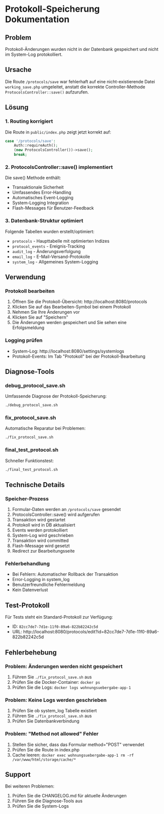 # Protokoll-Speicherung Dokumentation

## Problem
Protokoll-Änderungen wurden nicht in der Datenbank gespeichert und nicht im System-Log protokolliert.

## Ursache
Die Route `/protocols/save` war fehlerhaft auf eine nicht-existierende Datei `working_save.php` umgeleitet, anstatt die korrekte Controller-Methode `ProtocolsController::save()` aufzurufen.

## Lösung

### 1. Routing korrigiert
Die Route in `public/index.php` zeigt jetzt korrekt auf:
```php
case '/protocols/save':
    Auth::requireAuth();
    (new ProtocolsController())->save();
    break;
```

### 2. ProtocolsController::save() implementiert
Die save() Methode enthält:
- Transaktionale Sicherheit
- Umfassendes Error-Handling
- Automatisches Event-Logging
- System-Logging Integration
- Flash-Messages für Benutzer-Feedback

### 3. Datenbank-Struktur optimiert
Folgende Tabellen wurden erstellt/optimiert:
- `protocols` - Haupttabelle mit optimierten Indizes
- `protocol_events` - Ereignis-Tracking
- `audit_log` - Änderungsverfolgung
- `email_log` - E-Mail-Versand-Protokolle
- `system_log` - Allgemeines System-Logging

## Verwendung

### Protokoll bearbeiten
1. Öffnen Sie die Protokoll-Übersicht: http://localhost:8080/protocols
2. Klicken Sie auf das Bearbeiten-Symbol bei einem Protokoll
3. Nehmen Sie Ihre Änderungen vor
4. Klicken Sie auf "Speichern"
5. Die Änderungen werden gespeichert und Sie sehen eine Erfolgsmeldung

### Logging prüfen
- System-Log: http://localhost:8080/settings/systemlogs
- Protokoll-Events: Im Tab "Protokoll" bei der Protokoll-Bearbeitung

## Diagnose-Tools

### debug_protocol_save.sh
Umfassende Diagnose der Protokoll-Speicherung:
```bash
./debug_protocol_save.sh
```

### fix_protocol_save.sh
Automatische Reparatur bei Problemen:
```bash
./fix_protocol_save.sh
```

### final_test_protocol.sh
Schneller Funktionstest:
```bash
./final_test_protocol.sh
```

## Technische Details

### Speicher-Prozess
1. Formular-Daten werden an `/protocols/save` gesendet
2. ProtocolsController::save() wird aufgerufen
3. Transaktion wird gestartet
4. Protokoll wird in DB aktualisiert
5. Events werden protokolliert
6. System-Log wird geschrieben
7. Transaktion wird committed
8. Flash-Message wird gesetzt
9. Redirect zur Bearbeitungsseite

### Fehlerbehandlung
- Bei Fehlern: Automatischer Rollback der Transaktion
- Error-Logging in system_log
- Benutzerfreundliche Fehlermeldung
- Kein Datenverlust

## Test-Protokoll
Für Tests steht ein Standard-Protokoll zur Verfügung:
- ID: `82cc7de7-7d1e-11f0-89a6-822b82242c5d`
- URL: http://localhost:8080/protocols/edit?id=82cc7de7-7d1e-11f0-89a6-822b82242c5d

## Fehlerbehebung

### Problem: Änderungen werden nicht gespeichert
1. Führen Sie `./fix_protocol_save.sh` aus
2. Prüfen Sie die Docker-Container: `docker ps`
3. Prüfen Sie die Logs: `docker logs wohnungsuebergabe-app-1`

### Problem: Keine Logs werden geschrieben
1. Prüfen Sie ob system_log Tabelle existiert
2. Führen Sie `./fix_protocol_save.sh` aus
3. Prüfen Sie Datenbankverbindung

### Problem: "Method not allowed" Fehler
1. Stellen Sie sicher, dass das Formular method="POST" verwendet
2. Prüfen Sie die Route in index.php
3. Cache leeren: `docker exec wohnungsuebergabe-app-1 rm -rf /var/www/html/storage/cache/*`

## Support
Bei weiteren Problemen:
1. Prüfen Sie die CHANGELOG.md für aktuelle Änderungen
2. Führen Sie die Diagnose-Tools aus
3. Prüfen Sie die System-Logs
